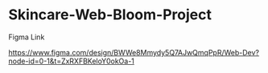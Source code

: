 # Skincare-Web-Bloom-Project

Figma Link

https://www.figma.com/design/BWWe8Mmydy5Q7AJwQmqPpR/Web-Dev?node-id=0-1&t=ZxRXFBKeloY0okOa-1
